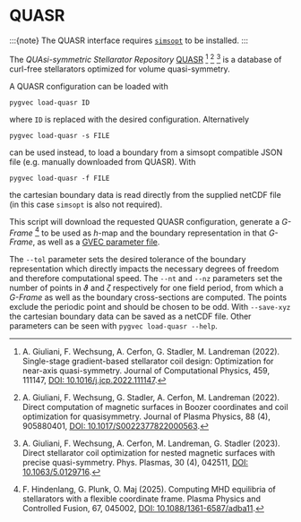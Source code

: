 # QUASR

:::{note}
The QUASR interface requires [`simsopt`](https://github.com/hiddenSymmetries/simsopt) to be installed.
:::

The *QUAsi-symmetric Stellarator Repository* [QUASR](https://quasr.flatironinstitute.org/) [^QUASR1] [^QUASR2] [^QUASR3] is a database of curl-free stellarators optimized for volume quasi-symmetry.

A QUASR configuration can be loaded with
```{code} bash
pygvec load-quasr ID
```
where `ID` is replaced with the desired configuration. Alternatively
```{code} bash
pygvec load-quasr -s FILE
```
can be used instead, to load a boundary from a simsopt compatible JSON file (e.g. manually downloaded from QUASR).
With
```{code} bash
pygvec load-quasr -f FILE
```
the cartesian boundary data is read directly from the supplied netCDF file (in this case `simsopt` is also not required).

This script will download the requested QUASR configuration, generate a *G-Frame* [^GFrame] to be used as $h$-map and the boundary representation in that *G-Frame*, as well as a [GVEC parameter file](./gvec-parameter-list.md).

The `--tol` parameter sets the desired tolerance of the boundary representation which directly impacts the necessary degrees of freedom and therefore computational speed.
The `--nt` and `--nz` parameters set the number of points in $\vartheta$ and $\zeta$ respectively for one field period, from which a *G-Frame* as well as the boundary cross-sections are computed. The points exclude the periodic point and should be chosen to be odd.
With `--save-xyz` the cartesian boundary data can be saved as a netCDF file.
Other parameters can be seen with `pygvec load-quasr --help`.

<!--- References -->

[^QUASR1]: A. Giuliani, F. Wechsung, A. Cerfon, G. Stadler, M. Landreman (2022). Single-stage gradient-based stellarator coil design: Optimization for near-axis quasi-symmetry. Journal of Computational Physics, 459, 111147, [DOI: 10.1016/j.jcp.2022.111147](https://doi.org/10.1016/j.jcp.2022.111147).

[^QUASR2]: A. Giuliani, F. Wechsung, G. Stadler, A. Cerfon, M. Landreman (2022). Direct computation of magnetic surfaces in Boozer coordinates and coil optimization for quasisymmetry. Journal of Plasma Physics, 88 (4), 905880401, [DOI: 10.1017/S0022377822000563](https://doi.org/10.1017/S0022377822000563).

[^QUASR3]: A. Giuliani, F. Wechsung, A. Cerfon, M. Landreman, G. Stadler (2023). Direct stellarator coil optimization for nested magnetic surfaces with precise quasi-symmetry. Phys. Plasmas, 30 (4), 042511, [DOI: 10.1063/5.0129716](https://doi.org/10.1063/5.0129716).

[^GFrame]: F. Hindenlang, G. Plunk, O. Maj (2025). Computing MHD equilibria of stellarators with a flexible coordinate frame. Plasma Physics and Controlled Fusion, 67, 045002, [DOI: 10.1088/1361-6587/adba11](https://doi.org/10.1088/1361-6587/adba11).
